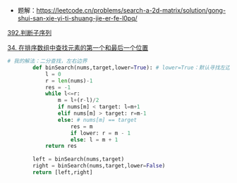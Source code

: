 - 题解：https://leetcode.cn/problems/search-a-2d-matrix/solution/gong-shui-san-xie-yi-ti-shuang-jie-er-fe-l0pq/

[392.判断子序列](https://leetcode-cn.com/problems/is-subsequence)

[34. 在排序数组中查找元素的第一个和最后一个位置](https://leetcode.cn/problems/find-first-and-last-position-of-element-in-sorted-array/)

```python
# 我的解法：二分查找，左右边界
        def binSearch(nums,target,lower=True): # lower=True：默认寻找左边界
            l = 0
            r = len(nums)-1
            res = -1
            while l<=r:
                m = l+(r-l)/2
                if nums[m] < target: l=m+1
                elif nums[m] > target: r=m-1
                else: # nums[m] == target
                    res = m
                    if lower: r = m - 1
                    else: l = m + 1
            return res
        
        left = binSearch(nums,target)
        right = binSearch(nums,target,lower=False)
        return [left,right]
```